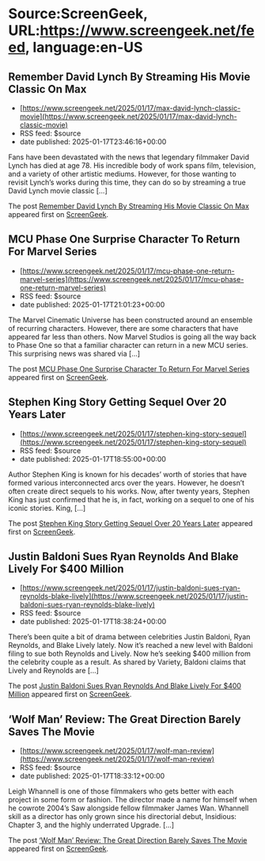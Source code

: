 # Source:ScreenGeek, URL:https://www.screengeek.net/feed, language:en-US

## Remember David Lynch By Streaming His Movie Classic On Max
 - [https://www.screengeek.net/2025/01/17/max-david-lynch-classic-movie](https://www.screengeek.net/2025/01/17/max-david-lynch-classic-movie)
 - RSS feed: $source
 - date published: 2025-01-17T23:46:16+00:00

<p>Fans have been devastated with the news that legendary filmmaker David Lynch has died at age 78. His incredible body of work spans film, television, and a variety of other artistic mediums. However, for those wanting to revisit Lynch&#8217;s works during this time, they can do so by streaming a true David Lynch movie classic [...]</p>
<p>The post <a href="https://www.screengeek.net/2025/01/17/max-david-lynch-classic-movie/">Remember David Lynch By Streaming His Movie Classic On Max</a> appeared first on <a href="https://www.screengeek.net">ScreenGeek</a>.</p>

## MCU Phase One Surprise Character To Return For Marvel Series
 - [https://www.screengeek.net/2025/01/17/mcu-phase-one-return-marvel-series](https://www.screengeek.net/2025/01/17/mcu-phase-one-return-marvel-series)
 - RSS feed: $source
 - date published: 2025-01-17T21:01:23+00:00

<p>The Marvel Cinematic Universe has been constructed around an ensemble of recurring characters. However, there are some characters that have appeared far less than others. Now Marvel Studios is going all the way back to Phase One so that a familiar character can return in a new MCU series. This surprising news was shared via [...]</p>
<p>The post <a href="https://www.screengeek.net/2025/01/17/mcu-phase-one-return-marvel-series/">MCU Phase One Surprise Character To Return For Marvel Series</a> appeared first on <a href="https://www.screengeek.net">ScreenGeek</a>.</p>

## Stephen King Story Getting Sequel Over 20 Years Later
 - [https://www.screengeek.net/2025/01/17/stephen-king-story-sequel](https://www.screengeek.net/2025/01/17/stephen-king-story-sequel)
 - RSS feed: $source
 - date published: 2025-01-17T18:55:00+00:00

<p>Author Stephen King is known for his decades&#8217; worth of stories that have formed various interconnected arcs over the years. However, he doesn&#8217;t often create direct sequels to his works. Now, after twenty years, Stephen King has just confirmed that he is, in fact, working on a sequel to one of his iconic stories. King, [...]</p>
<p>The post <a href="https://www.screengeek.net/2025/01/17/stephen-king-story-sequel/">Stephen King Story Getting Sequel Over 20 Years Later</a> appeared first on <a href="https://www.screengeek.net">ScreenGeek</a>.</p>

## Justin Baldoni Sues Ryan Reynolds And Blake Lively For $400 Million
 - [https://www.screengeek.net/2025/01/17/justin-baldoni-sues-ryan-reynolds-blake-lively](https://www.screengeek.net/2025/01/17/justin-baldoni-sues-ryan-reynolds-blake-lively)
 - RSS feed: $source
 - date published: 2025-01-17T18:38:24+00:00

<p>There&#8217;s been quite a bit of drama between celebrities Justin Baldoni, Ryan Reynolds, and Blake Lively lately. Now it&#8217;s reached a new level with Baldoni filing to sue both Reynolds and Lively. Now he&#8217;s seeking $400 million from the celebrity couple as a result. As shared by Variety, Baldoni claims that Lively and Reynolds are [...]</p>
<p>The post <a href="https://www.screengeek.net/2025/01/17/justin-baldoni-sues-ryan-reynolds-blake-lively/">Justin Baldoni Sues Ryan Reynolds And Blake Lively For $400 Million</a> appeared first on <a href="https://www.screengeek.net">ScreenGeek</a>.</p>

## ‘Wolf Man’ Review: The Great Direction Barely Saves The Movie
 - [https://www.screengeek.net/2025/01/17/wolf-man-review](https://www.screengeek.net/2025/01/17/wolf-man-review)
 - RSS feed: $source
 - date published: 2025-01-17T18:33:12+00:00

<p>Leigh Whannell is one of those filmmakers who gets better with each project in some form or fashion. The director made a name for himself when he cowrote 2004&#8217;s Saw alongside fellow filmmaker James Wan. Whannell skill as a director has only grown since his directorial debut, Insidious: Chapter 3, and the highly underrated Upgrade. [...]</p>
<p>The post <a href="https://www.screengeek.net/2025/01/17/wolf-man-review/">&#8216;Wolf Man&#8217; Review: The Great Direction Barely Saves The Movie</a> appeared first on <a href="https://www.screengeek.net">ScreenGeek</a>.</p>

